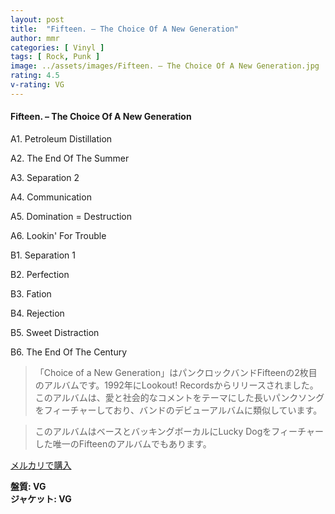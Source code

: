 ```yaml
---
layout: post
title:  "Fifteen. – The Choice Of A New Generation"
author: mmr
categories: [ Vinyl ]
tags: [ Rock, Punk ]
image: ../assets/images/Fifteen. – The Choice Of A New Generation.jpg
rating: 4.5
v-rating: VG
---
```


#### Fifteen. – The Choice Of A New Generation

A1. Petroleum Distillation

A2. The End Of The Summer

A3. Separation 2

A4. Communication

A5. Domination = Destruction

A6. Lookin' For Trouble

B1. Separation 1

B2. Perfection

B3. Fation

B4. Rejection

B5. Sweet Distraction

B6. The End Of The Century

> 「Choice of a New Generation」はパンクロックバンドFifteenの2枚目のアルバムです。1992年にLookout! Recordsからリリースされました。このアルバムは、愛と社会的なコメントをテーマにした長いパンクソングをフィーチャーしており、バンドのデビューアルバムに類似しています。

> このアルバムはベースとバッキングボーカルにLucky Dogをフィーチャーした唯一のFifteenのアルバムでもあります。


[メルカリで購入](https://jp.mercari.com/item/m87644745363)

<div class="mt-4 mb-4 d-flex align-items-center">
<strong class="mr-1">盤質: VG</strong>
</div>
<div class="mt-4 mb-4 d-flex align-items-center">
<strong class="mr-1">ジャケット: VG</strong>
</div>

